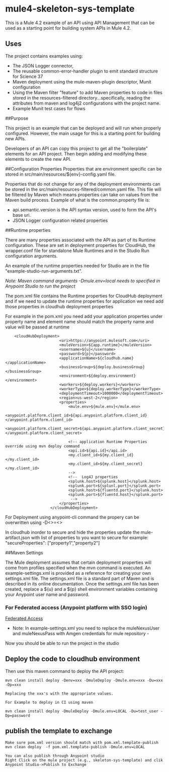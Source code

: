 # mule4-skeleton-sys-template
This is a Mule 4.2 example of an API using API Management that can be used as a starting point for building system APIs in Mule 4.2.


## Uses

The project contains examples using:

* The JSON Logger connector,
* The reusable common-error-handler plugin to emit standard structure for Science 37
* Maven deployment using the mule-maven-plugin descriptor, Munit configuration
* Using the Maven filter "feature" to add Maven properties to code in files stored in the resources-filtered directory...specifically, reading the attributes from maven and log4j2 configurations with the project name.
* Example Munit test cases for flows

##Purpose

This project is an example that can be deployed and will run when properly configured. However, the main usage for this is a starting point for building new APIs.

Developers of an API can copy this project to get all the "boilerplate" elements for an API project. Then begin adding and modifying these elements to create the new API.

##Configuration Properties
Properties that are environment specific can be stored in src/main/resources/${env}-config.yaml file.

Properties that do not change for any of the deployment environments can be stored in the src/main/resources-filtered/common.yaml file. This file will be filtered by Maven which means properties can take on values from the Maven build process. Example of what is the common.property file is:

* api.semantic.version is the API syntax version, used to form the API's base uri.
* JSON Logger configuration related properties


##Runtime properties

There are many properties associated with the API as part of its Runtime configuration. These are set in deployment properties for CloudHub, the wrapper.conf file for standalone Mule Runtimes and in the Studio Run configuration arguments.

An example of the runtime properties needed for Studio are in the file "example-studio-run-arguments.txt".

_Note: Maven command arguments -Dmule.env=local needs to specified in Anypoint Studio to run the project_

The pom.xml file contains the Runtime properties for CloudHub deployment and if we need to update the runtime properties for application we need add those properties in cloudhub deployment properties

For example in the pom.xml you need add your application properties under property name and element name should match the property name and value will be passed at runtime
```
    <cloudHubDeployment>
						<uri>https://anypoint.mulesoft.com</uri>
						<muleVersion>${app.runtime}</muleVersion>
						<username>${u}</username>
						<password>${p}</password>
						<applicationName>${cloudhub.name}</applicationName>
						<businessGroup>${deploy.businessGroup}</businessGroup>
						<environment>${deploy.environment}</environment>
						<workers>${deploy.workers}</workers>
						<workerType>${deploy.workerType}</workerType>
						<deploymentTimeout>1000000</deploymentTimeout>
						<region>us-west-2</region>
						<properties>
							<mule.env>${mule.env}</mule.env>
							<anypoint.platform.client_id>${api.anypoint.platform.client_id}</anypoint.platform.client_id>
							<anypoint.platform.client_secret>${api.anypoint.platform.client_secret}</anypoint.platform.client_secret>

							<!-- application Runtime Properties override using mvn deploy command
							<api.id>${api.id}</api.id>
							<my.client_id>${my.client_id}</my.client_id>
							<my.client_id>${my.client_secret}</my.client_id>
							-->
							<!--  Log4J properties
							<splunk.host>${splunk.host}</splunk.host>
							<splunk.port>${splunl.port}</splunk.port>
							<splunk.host>${fluentd.port}</splunk.host>
							<splunk.port>${fluentd.host}</splunk.port>
							 -->
						</properties>
					</cloudHubDeployment>
```
For Deployment using anypoint-cli command the propery can be overwritten using -D<<propertyname>>=<<propertyValue>>

In cloudhub inorder to secure and hide the properties update the mule-artifact.json with list of properties to you want to secure for example: "secureProperties": ["property1","property2"]


##Maven Settings

The Mule deployment assumes that certain deployment properties will come from profiles specified when the mvn command is executed. An example-settings.xml is provided as a reference for creating your own settings.xml file. The settings.xml file is a standard part of Maven and is described in its online documentation. Once the settings.xml file has been created, replace a ${u} and a ${p} shell environment variables containing your Anypoint user name and password.
### For Federated access (Anypoint platform with SSO login)
[Federated Access](https://docs.mulesoft.com/exchange/to-publish-assets-maven#publish-federated-assets)
- Note: In example-settings.xml you need to replace the muleNexusUser and muleNexusPass with Amgen credentials for mule repository -

Now you should be able to run the project in the studio

## Deploy the code to cloudhub environment

Then use this maven command to deploy the API project:

```
mvn clean install deploy -Denv=xxx -DmuleDeploy -Dmule.env=xxx -Du=xxx -Dp=xxx

Replacing the xxx's with the appropriate values.

For Example to deploy in CI using maven

mvn clean install deploy -DmuleDeploy -Dmule.env=LOCAL -Du=test_user -Dp=password
```


## publish the template to exchange

```
Make sure pom.xml version should match with pom.xml.template-publish
mvn clean deploy  -f pom.xml.template-publish -Dmule.env=LOCAL

You can also publish through Anypoint studio
Right Click on the mule project (e.g., skeleton-sys-template) and clik Anypoint Studio->Publish to Exchange
```

